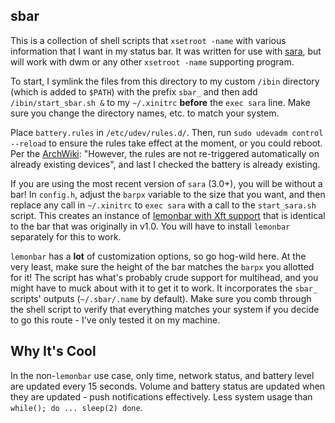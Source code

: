 sbar
-----
This is a collection of shell scripts that `xsetroot -name` with various information that I want in my status bar. It was written for use with [sara](https://github.com/gitluin/sara), but will work with dwm or any other `xsetroot -name` supporting program.

To start, I symlink the files from this directory to my custom `/ibin` directory (which is added to `$PATH`) with the prefix `sbar_` and then add `/ibin/start_sbar.sh &` to my `~/.xinitrc` **before** the `exec sara` line. Make sure you change the directory names, etc. to match your system.

Place `battery.rules` in `/etc/udev/rules.d/`. Then, run `sudo udevadm control --reload` to ensure the rules take effect at the moment, or you could reboot. Per the [ArchWiki](https://wiki.archlinux.org/index.php/Udev): "However, the rules are not re-triggered automatically on already existing devices", and last I checked the battery is already existing.

If you are using the most recent version of `sara` (3.0+), you will be without a bar! In `config.h`, adjust the `barpx` variable to the size that you want, and then replace any call in `~/.xinitrc` to `exec sara` with a call to the `start_sara.sh` script. This creates an instance of [lemonbar with Xft support](https://github.com/krypt-n/bar) that is identical to the bar that was originally in v1.0. You will have to install `lemonbar` separately for this to work.

`lemonbar` has a **lot** of customization options, so go hog-wild here. At the very least, make sure the height of the bar matches the `barpx` you allotted for it! The script has what's probably crude support for multihead, and you might have to muck about with it to get it to work. It incorporates the `sbar_` scripts' outputs (`~/.sbar/.name` by default). Make sure you comb through the shell script to verify that everything matches your system if you decide to go this route - I've only tested it on my machine.

## Why It's Cool
In the non-`lemonbar` use case, only time, network status, and battery level are updated every 15 seconds. Volume and battery status are updated when they are updated - push notifications effectively. Less system usage than ``while(); do ... sleep(2) done``.
